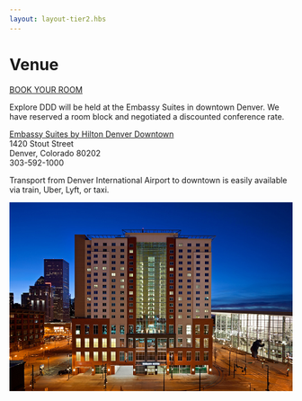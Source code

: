 ```yaml
---
layout: layout-tier2.hbs
---
```


<div class="section hero venue"></div>
<div class="container">
	<div class="col-lg-6 col-lg-offset-3">
		<h1 class="text-center">Venue</h1>
		<div class="text-center"><a class="btn" href="https://www.hilton.com/en/book/reservation/deeplink/?ctyhocn=DENESES&groupCode=CES92U&arrivaldate=2025-04-13&departuredate=2025-04-18&cid=OM,WW,HILTONLINK,EN,DirectLink&fromId=HILTONLINKDIRECT">BOOK YOUR ROOM</a></div>
		<p class="text-center">Explore DDD will be held at the Embassy Suites in downtown Denver.  We have reserved a room block and negotiated a discounted conference rate.</p>
		<p class="text-center">
			<a href="https://www.hilton.com/en/book/reservation/deeplink/?ctyhocn=DENESES&groupCode=CES92U&arrivaldate=2025-04-13&departuredate=2025-04-18&cid=OM,WW,HILTONLINK,EN,DirectLink&fromId=HILTONLINKDIRECT">Embassy Suites by Hilton Denver Downtown</a><br />
			1420 Stout Street<br />
			Denver, Colorado 80202<br />
			303-592-1000
		</p>
		<p class="text-center">Transport from Denver International Airport to downtown is easily available via train, Uber, Lyft, or taxi.</p>
		<img src="../img/venue/venue--night-shot.jpg" class="content-img" alt="" />
	</div>
</div>

